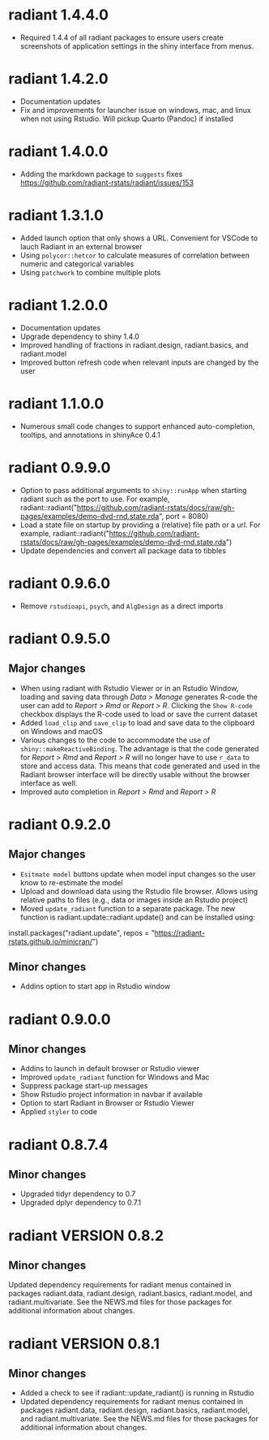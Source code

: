 # radiant 1.4.4.0

* Required 1.4.4 of all radiant packages to ensure users create screenshots of application settings in the shiny interface from menus.

# radiant 1.4.2.0

* Documentation updates
* Fix and improvements for launcher issue on windows, mac, and linux when not using Rstudio. Will pickup Quarto (Pandoc) if installed

# radiant 1.4.0.0

* Adding the markdown package to `suggests` fixes https://github.com/radiant-rstats/radiant/issues/153

# radiant 1.3.1.0

* Added launch option that only shows a URL. Convenient for VSCode to lauch Radiant in an external browser
* Using `polycor::hetcor` to calculate measures of correlation between numeric and categorical variables
* Using `patchwork` to combine multiple plots 

# radiant 1.2.0.0

* Documentation updates
* Upgrade dependency to shiny 1.4.0
* Improved handling of fractions in radiant.design, radiant.basics, and radiant.model
* Improved button refresh code when relevant inputs are changed by the user

# radiant 1.1.0.0

* Numerous small code changes to support enhanced auto-completion, tooltips, and annotations in shinyAce 0.4.1

# radiant 0.9.9.0

* Option to pass additional arguments to `shiny::runApp` when starting radiant such as the port to use. For example, radiant::radiant("https://github.com/radiant-rstats/docs/raw/gh-pages/examples/demo-dvd-rnd.state.rda", port = 8080) 
* Load a state file on startup by providing a (relative) file path or a url. For example, radiant::radiant("https://github.com/radiant-rstats/docs/raw/gh-pages/examples/demo-dvd-rnd.state.rda") 
* Update dependencies and convert all package data to tibbles

# radiant 0.9.6.0

* Remove `rstudioapi`, `psych`, and `AlgDesign` as a direct imports

# radiant 0.9.5.0

## Major changes

* When using radiant with Rstudio Viewer or in an Rstudio Window, loading and saving data through _Data > Manage_ generates R-code the user can add to _Report > Rmd_ or _Report > R_. Clicking the `Show R-code` checkbox displays the R-code used to load or save the current dataset
* Added `load_clip` and `save_clip` to load and save data to the clipboard on Windows and macOS
* Various changes to the code to accommodate the use of `shiny::makeReactiveBinding`. The advantage is that the code generated for _Report > Rmd_ and _Report > R_ will no longer have to use `r_data` to store and access data. This means that code generated and used in the Radiant browser interface will be directly usable without the browser interface as well.
* Improved auto completion in _Report > Rmd_ and _Report > R_

# radiant 0.9.2.0

## Major changes

* `Esitmate model` buttons update when model input changes so the user know to re-estimate the model
* Upload and download data using the Rstudio file browser. Allows using relative paths to files (e.g., data or images inside an Rstudio project)
* Moved `update_radiant` function to a separate package. The new function is radiant.update::radiant.update() and can be installed using:

install.packages("radiant.update", repos = "https://radiant-rstats.github.io/minicran/")

## Minor changes

* Addins option to start app in Rstudio window

# radiant 0.9.0.0

## Minor changes

* Addins to launch in default browser or Rstudio viewer
* Improved `update_radiant` function for Windows and Mac
* Suppress package start-up messages
* Show Rstudio project information in navbar if available
* Option to start Radiant in Browser or Rstudio Viewer
* Applied `styler` to code

# radiant 0.8.7.4

## Minor changes

* Upgraded tidyr dependency to 0.7
* Upgraded dplyr dependency to 0.7.1

# radiant VERSION 0.8.2

## Minor changes
Updated dependency requirements for radiant menus contained in packages radiant.data, radiant.design, radiant.basics, radiant.model, and radiant.multivariate. See the NEWS.md files for those packages for additional information about changes.

# radiant VERSION 0.8.1

## Minor changes

* Added a check to see if radiant::update_radiant() is running in Rstudio 
* Updated dependency requirements for radiant menus contained in packages radiant.data, radiant.design, radiant.basics, radiant.model, and radiant.multivariate. See the NEWS.md files for those packages for additional information about changes.
